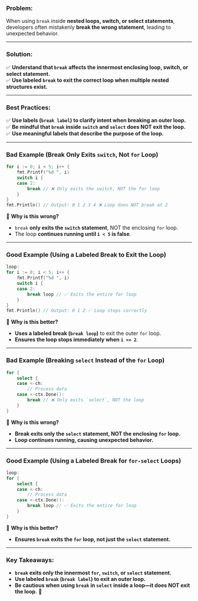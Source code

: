 ### **Problem:**

When using `break` inside **nested loops, switch, or select statements**, developers often mistakenly **break the wrong statement**, leading to unexpected behavior.

---

### **Solution:**

✅ **Understand that `break` affects the innermost enclosing loop, switch, or select statement.**  
✅ **Use labeled `break` to exit the correct loop when multiple nested structures exist.**

---

### **Best Practices:**

✅ **Use labels (`break label`) to clarify intent when breaking an outer loop.**  
✅ **Be mindful that `break` inside `switch` and `select` does NOT exit the loop.**  
✅ **Use meaningful labels that describe the purpose of the loop.**

---

### **Bad Example (Break Only Exits `switch`, Not `for` Loop)**

```go
for i := 0; i < 5; i++ {
	fmt.Printf("%d ", i)
	switch i {
	case 2:
		break // ❌ Only exits the switch, NOT the for loop
	}
}
fmt.Println() // Output: 0 1 2 3 4 ❌ Loop does NOT break at 2
```

🔴 **Why is this wrong?**

- `break` **only exits the `switch` statement**, NOT the enclosing `for` loop.
- The loop **continues running until `i < 5` is false**.

---

### **Good Example (Using a Labeled Break to Exit the Loop)**

```go
loop:
for i := 0; i < 5; i++ {
	fmt.Printf("%d ", i)
	switch i {
	case 2:
		break loop // ✅ Exits the entire for loop
	}
}
fmt.Println() // Output: 0 1 2 ✅ Loop stops correctly
```

🔵 **Why is this better?**

- **Uses a labeled break (`break loop`)** to exit the outer `for` loop.
- **Ensures the loop stops immediately when `i == 2`**.

---

### **Bad Example (Breaking `select` Instead of the `for` Loop)**

```go
for {
	select {
	case <-ch:
		// Process data
	case <-ctx.Done():
		break // ❌ Only exits `select`, NOT the loop
	}
}
```

🔴 **Why is this wrong?**

- **Break exits only the `select` statement, NOT the enclosing `for` loop.**
- **Loop continues running, causing unexpected behavior.**

---

### **Good Example (Using a Labeled Break for `for-select` Loops)**

```go
loop:
for {
	select {
	case <-ch:
		// Process data
	case <-ctx.Done():
		break loop // ✅ Exits the entire for loop
	}
}
```

🔵 **Why is this better?**

- **Ensures `break` exits the `for` loop, not just the `select` statement.**

---

### **Key Takeaways:**

- **`break` exits only the innermost `for`, `switch`, or `select` statement.**
- **Use labeled `break` (`break label`) to exit an outer loop.**
- **Be cautious when using `break` in `select` inside a loop—it does NOT exit the loop.** 🚀